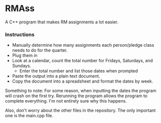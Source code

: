 # RMAss

A C++ program that makes RM assignments a lot easier. 

### Instructions

- Manually determine how many assignments each person/pledge class needs to do for the quarter. 
- Plug them in
- Look at a calendar, count the total number for Fridays, Saturdays, and Sundays.
  - Enter the total number and list those dates when prompted 
- Paste the output into a plain text document.
- Copy the document into a spreadsheet and format the dates by week.

Something to note: For some reason, when inputting the dates the program will crash on the first try. Rerunning the program allows the program to complete everything. I'm not entirely sure why this happens.

Also, don't worry about the other files in the repository. The only important one is the main.cpp file.

